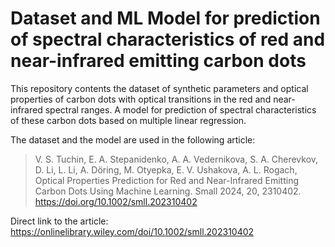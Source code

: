 # Dataset and ML Model for prediction of spectral characteristics of red and near-infrared emitting carbon dots


This repository contents the dataset of synthetic parameters and optical properties of carbon dots with optical transitions in the red and near-infrared spectral ranges. A model for prediction of spectral characteristics of these carbon dots based on multiple linear regression.


The dataset and the model are used in the following article:

> V. S. Tuchin, E. A. Stepanidenko, A. A. Vedernikova, S. A. Cherevkov, D. Li, L. Li, A. Döring, M. Otyepka, E. V. Ushakova, A. L. Rogach, Optical Properties Prediction for Red and Near-Infrared Emitting Carbon Dots Using Machine Learning. Small 2024, 20, 2310402. https://doi.org/10.1002/smll.202310402

Direct link to the article: https://onlinelibrary.wiley.com/doi/10.1002/smll.202310402
